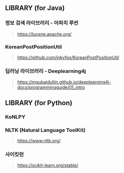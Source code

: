 ## LIBRARY (for Java)
### 정보 검색 라이브러리 - 아파치 루씬
> https://lucene.apache.org/
### KoreanPostPositionUtil
> https://github.com/inkyfox/KoreanPostPositionUtil
### 딥러닝 라이브러리 - Deeplearning4j
> https://mgubaidullin.github.io/deeplearning4j-docs/programmingguide/01_intro

## LIBRARY (for Python)
### KoNLPY
### NLTK (Natural Language ToolKit)
> https://www.nltk.org/
### 사이킷런
> https://scikit-learn.org/stable/
